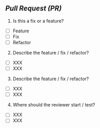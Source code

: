## **_Pull Request (PR)_**
1. Is this a fix or a feature?
- [ ] Feature
- [ ] Fix
- [ ] Refactor

2. Describe the feature / fix / refactor?
- [ ] XXX
- [ ] XXX

3. Describe the feature / fix / refactor?
- [ ] XXX
- [ ] XXX

4. Where should the reviewer start / test?
- [ ] XXX
- [ ] XXX
